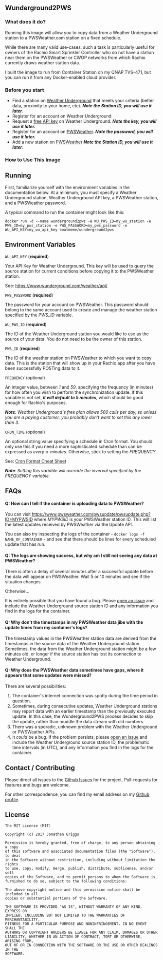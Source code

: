 ## Wunderground2PWS

### What does it do?
Running this image will allow you to copy data from a Weather Underground station to a PWSWeather.com station on a fixed schedule.

While there are many valid use-cases, such a task is particularly useful for owners of the Rachio Smart Sprinkler Controller who do not have a station near them on the PWSWeather or CWOP networks from which Rachio currently draws weather station data.

I built the image to run from Container Station on my QNAP TVS-471, but you can run it from any Docker-enabled cloud provider.

### Before you start

* Find a station on [Weather Underground](https://www.wunderground.com/wundermap) that meets your criteria (better data, proximity to your home, etc). _**Note the Station ID, you will use it later.**_
* Register for an account on Weather Underground
* Request a [free API key](https://www.wunderground.com/weather/api/) on Weather Underground. _**Note the key, you will use it later.**_
* Register for an account on [PWSWeather](https://www.pwsweather.com/register.php). _**Note the password, you will use it later.**_
* Add a new station on [PWSWeather](https://www.pwsweather.com/stationlist.php) _**Note the Station ID, you will use it later.**_

### How to Use This Image

## Running

First, familiarize yourself with the environment variables in the documentation below. At a minimum, you must specify a Weather Underground station, Weather Underground API key, a PWSWeather station, and a PWSWeather password.

A typical command to run the container might look like this:

```docker run -d --name wunderground2pws -e WU_PWS_ID=my_wu_station -e PWS_ID=my_pws_station -e PWS_PASSWORD=my_pws_password -e WU_API_KEY=my_wu_api_key boatmeme/wunderground2pws```


## Environment Variables

```WU_API_KEY``` (**required**)

Your API Key for Weather Underground. This key will be used to query the source station for current conditions before copying it to the PWSWeather station.  

See: https://www.wunderground.com/weather/api/

```PWS_PASSWORD``` (**required**)

The password for your account on PWSWeather. This password should belong to the same account used to create and manage the weather station specified by the _PWS\_ID_ variable.

```WU_PWS_ID``` (**required**)

The ID of the Weather Underground station you would like to use as the source of your data. You do not need to be the owner of this station.

```PWS_ID``` (**required**)

The ID of the weather station on PWSWeather to which you want to copy data. This is the station that will show up in your Rachio app after you have been successfully POSTing data to it.

```FREQUENCY``` (optional)

An integer value, between _1_ and _59_, specifying the frequency (in minutes) for how often you wish to perform the synchronization update. If this variable is not set, _**it will default to 5 minutes**_, which should be good enough for Rachio's purposes.

_**Note**: Weather Underground's free plan allows 500 calls per day, so unless you are a paying customer, you probably don't want to set this any lower than 3._

```CRON_TIME``` (optional)

An optional string value specifying a schedule in Cron format. You should only use this if you need a more sophisticated schedule than can be expressed as _every-x-minutes_. Otherwise, stick to setting the _FREQUENCY_.

See: [Cron Format Cheat Sheet](http://www.nncron.ru/help/EN/working/cron-format.htm)

_**Note**: Setting this variable will override the inverval specified by the FREQUENCY variable._

## FAQs

#### Q: How can I tell if the container is uploading data to PWSWeather?

You can visit https://www.pwsweather.com/pwsupdate/pwsupdate.php?ID=MYPWSID where _MYPWSID_ is your PWSWeather station ID. This will list the latest updates received by PWSWeather via the Update API.

You can also try inspecting the logs of the  container - ```docker logs -f NAME_OF_CONTAINER``` - and see that there should be lines for every scheduled update that has run.

#### Q: The logs are showing success, but why am I still not seeing any data at PWSWeather?

There is often a delay of several minutes after a successful update before the data will appear on PWSWeather. Wait 5 or 10 minutes and see if the situation changes.

Otherwise...

It is entirely possible that you have found a bug. Please [open an issue](https://github.com/boatmeme/wunderground2pws-docker/issues) and include the Weather Underground source station ID and any information you find in the logs for the container.

#### Q: Why don't the timestamps in my PWSWeather data jibe with the update times from my container's logs?

The timestamp values in the PWSWeather station data are derived from the timestamps in the source data of the Weather Underground station. Sometimes, the data from the Weather Underground station might be a few minutes old, or longer if the source station has lost its connection to Weather Underground.

#### Q: Why does the PWSWeather data sometimes have gaps, where it appears that some updates were missed?

There are several possibilities:

1) The container's internet connection was spotty during the time period in question.
2) Sometimes, during consecutive updates, Weather Underground stations may report data with an earlier timestamp than the previously executed update. In this case, the Wunderground2PWS process decides to skip the update, rather than muddle the data stream with old numbers.
3) There was a sporadic, unknown problem with the Weather Underground or PWSWeather APIs.
4) It _could_ be a bug. If the problem persists, please [open an issue](https://github.com/boatmeme/wunderground2pws-docker/issues) and include the Weather Underground source station ID, the problematic time intervals (in UTC), and any information you find in the logs for the container.

## Contact / Contributing

Please direct all issues to the [Github Issues](https://github.com/boatmeme/wunderground2pws-docker/issues) for the project. Pull-requests for features and bugs are welcome.

For other correspondence, you can find my email address on my [Github profile](https://github.com/boatmeme).

## License


    The MIT License (MIT)

    Copyright (c) 2017 Jonathan Griggs

    Permission is hereby granted, free of charge, to any person obtaining a copy
    of this software and associated documentation files (the "Software"), to deal
    in the Software without restriction, including without limitation the rights
    to use, copy, modify, merge, publish, distribute, sublicense, and/or sell
    copies of the Software, and to permit persons to whom the Software is
    furnished to do so, subject to the following conditions:

    The above copyright notice and this permission notice shall be included in all
    copies or substantial portions of the Software.

    THE SOFTWARE IS PROVIDED "AS IS", WITHOUT WARRANTY OF ANY KIND, EXPRESS OR
    IMPLIED, INCLUDING BUT NOT LIMITED TO THE WARRANTIES OF MERCHANTABILITY,
    FITNESS FOR A PARTICULAR PURPOSE AND NONINFRINGEMENT. IN NO EVENT SHALL THE
    AUTHORS OR COPYRIGHT HOLDERS BE LIABLE FOR ANY CLAIM, DAMAGES OR OTHER
    LIABILITY, WHETHER IN AN ACTION OF CONTRACT, TORT OR OTHERWISE, ARISING FROM,
    OUT OF OR IN CONNECTION WITH THE SOFTWARE OR THE USE OR OTHER DEALINGS IN THE
    SOFTWARE.
